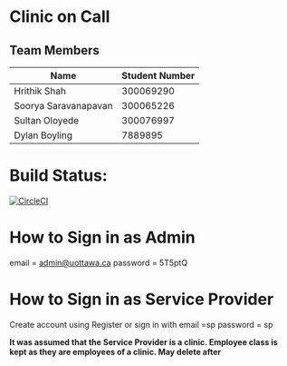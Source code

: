 # Clinic on Call

## Team Members

| Name | Student Number |
| --- | --- |
| Hrithik Shah | 300069290 |
| Soorya Saravanapavan | 300065226 |
| Sultan Oloyede | 300076997 |
| Dylan Boyling | 7889895 |

# Build Status:
[![CircleCI](https://circleci.com/gh/professor-forward/project-sawbones_engineering/tree/f%2Fdeliverable04.svg?style=svg&circle-token=3e2bea451884276e8faa82ed09ca5e7628290049)](https://circleci.com/gh/professor-forward/project-sawbones_engineering/tree/f%2Fdeliverable04)
<!--
CircleCI built successfully before the JUnit testing was implemented as seen below. As mentioned by the Professor on Piazza we can not build as there are "no credits are available on your plan".
![](https://i.imgur.com/2oCFDSh.png)
![](https://i.imgur.com/cgSZhVX.png)
-->
# How to Sign in as Admin

email = admin@uottawa.ca
password = 5T5ptQ

# How to Sign in as Service Provider

Create account using Register
or sign in with
email =sp
password = sp

**It was assumed that the Service Provider is a clinic. Employee class is kept as they are employees of a clinic. May delete after**
